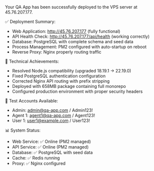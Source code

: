Your QA App has been successfully deployed to the VPS server at 45.76.207.177.

  ✅ Deployment Summary:

  - Web Application: http://45.76.207.177 (fully functional)
  - API Health Check: http://45.76.207.177/api/health (working correctly)
  - Database: PostgreSQL with complete schema and seed data
  - Process Management: PM2 configured with auto-startup on reboot
  - Reverse Proxy: Nginx properly routing traffic

  🔧 Technical Achievements:

  - Resolved Node.js compatibility (upgraded 18.19.1 → 22.19.0)
  - Fixed PostgreSQL authentication configuration
  - Corrected Nginx API routing with prefix stripping
  - Deployed with 658MB package containing full monorepo
  - Configured production environment with proper security headers

  👥 Test Accounts Available:

  - Admin: admin@qa-app.com / Admin123!
  - Agent 1: agent1@qa-app.com / Agent123!
  - User 1: user1@example.com / User123!

  📊 System Status:

  - Web Service: ✅ Online (PM2 managed)
  - API Service: ✅ Online (PM2 managed)
  - Database: ✅ PostgreSQL with seed data
  - Cache: ✅ Redis running
  - Proxy: ✅ Nginx configured